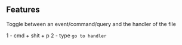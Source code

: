 ## Features

Toggle between an event/command/query and the handler of the file

1 - cmd + shit + p
2 - type `go to handler`
